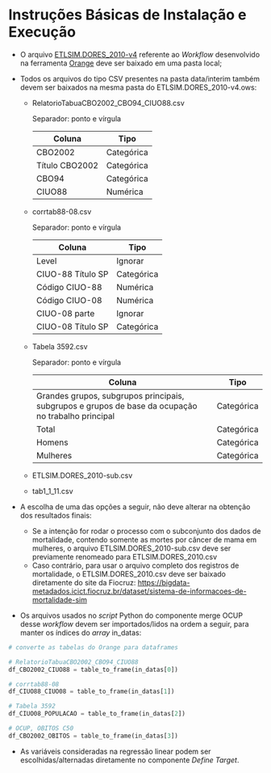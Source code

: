 # Instruções Básicas de Instalação e Execução

* O arquivo [ETLSIM.DORES_2010-v4](https://github.com/fernandomailbr/estudo-cancer-socio/blob/7e05268d3f0e1efb64fbb1e09aa53fd8d688b899/src/ETLSIM.DORES_2010-v4.ows) referente ao *Workflow* desenvolvido na ferramenta [Orange](https://orangedatamining.com/) deve ser baixado em uma pasta local;
* Todos os arquivos do tipo CSV presentes na pasta data/interim também devem ser baixados na mesma pasta do ETLSIM.DORES_2010-v4.ows:
  
  * RelatorioTabuaCBO2002_CBO94_CIUO88.csv
     
     Separador: ponto e vírgula
     
     | Coluna         | Tipo       |
     |----------------|------------|
     | CBO2002        | Categórica |
     | Título CBO2002 | Categórica |
     | CBO94          | Categórica |
     | CIUO88         | Numérica   |
  
  * corrtab88-08.csv
  
     Separador: ponto e vírgula
     
     | Coluna            | Tipo       |
     |-------------------|------------|
     | Level             | Ignorar    |    
     | CIUO-88 Título SP | Categórica |
     | Código CIUO-88    | Numérica   |
     | Código CIUO-08    | Numérica   |
     | CIUO-08 parte     | Ignorar    |
     | CIUO-08 Título SP | Categórica |

  * Tabela 3592.csv

     Separador: ponto e vírgula
      
     | Coluna                                                                                             | Tipo       |
     |----------------------------------------------------------------------------------------------------|------------|
     | Grandes grupos, subgrupos principais, subgrupos e grupos de base da ocupação no trabalho principal | Categórica | 
     | Total                                                                                              | Categórica |
     | Homens                                                                                             | Categórica |
     | Mulheres                                                                                           | Categórica | 
     
  * ETLSIM.DORES_2010-sub.csv
  
  * tab1_1_11.csv

* A escolha de uma das opções a seguir, não deve alterar na obtenção dos resultados finais:
  * Se a intenção for rodar o processo com o subconjunto dos dados de mortalidade, contendo somente as mortes por câncer de mama em mulheres, o arquivo ETLSIM.DORES_2010-sub.csv deve ser previamente renomeado para ETLSIM.DORES_2010.csv
  * Caso contrário, para usar o arquivo completo dos registros de mortalidade, o ETLSIM.DORES_2010.csv deve ser baixado diretamente do site da Fiocruz: https://bigdata-metadados.icict.fiocruz.br/dataset/sistema-de-informacoes-de-mortalidade-sim
* Os arquivos usados no *script* Python do componente merge OCUP desse *workflow* devem ser importados/lidos na ordem a seguir, para manter os índices do *array* in_datas:

~~~python
# converte as tabelas do Orange para dataframes

# RelatorioTabuaCBO2002_CBO94_CIUO88
df_CBO2002_CIUO88 = table_to_frame(in_datas[0])

# corrtab88-08
df_CIUO88_CIUO08 = table_to_frame(in_datas[1])

# Tabela 3592
df_CIUO08_POPULACAO = table_to_frame(in_datas[2])

# OCUP, OBITOS C50
df_CBO2002_OBITOS = table_to_frame(in_datas[3])
~~~

* As variáveis consideradas na regressão linear podem ser escolhidas/alternadas diretamente no componente *Define Target*.
